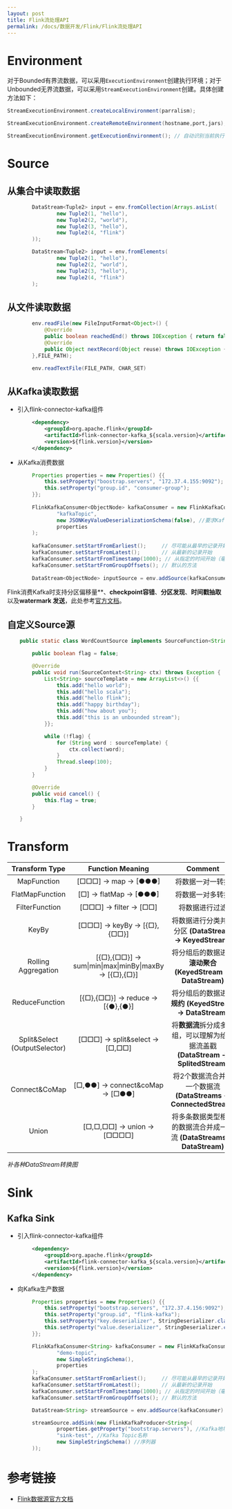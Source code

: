 ```yaml
---
layout: post
title: Flink流处理API
permalink: /docs/数据开发/Flink/Flink流处理API
---
```


# Environment

对于Bounded有界流数据，可以采用`ExecutionEnvironment`创建执行环境；对于Unbounded无界流数据，可以采用`StreamExecutionEnvironment`创建。具体创建方法如下：

```java
StreamExecutionEnvironment.createLocalEnvironment(parralism);
```

```java
StreamExecutionEnvironment.createRemoteEnvironment(hostname,port,jars);
```

```java
StreamExecutionEnvironment.getExecutionEnvironment(); // 自动识别当前执行环境并实例化执行环境对象【推荐】
```

# Source

## 从集合中读取数据

```java
        DataStream<Tuple2> input = env.fromCollection(Arrays.asList(
                new Tuple2(1, "hello"),
                new Tuple2(2, "world"),
                new Tuple2(3, "hello"),
                new Tuple2(4, "flink")
        ));
```

```java
        DataStream<Tuple2> input = env.fromElements(
                new Tuple2(1, "hello"),
                new Tuple2(2, "world"),
                new Tuple2(3, "hello"),
                new Tuple2(4, "flink")
        );
```

## 从文件读取数据

```java
        env.readFile(new FileInputFormat<Object>() {
            @Override
            public boolean reachedEnd() throws IOException { return false; }
            @Override
            public Object nextRecord(Object reuse) throws IOException { return null; }
        },FILE_PATH);
```

```java
        env.readTextFile(FILE_PATH, CHAR_SET)
```

## 从Kafka读取数据

- 引入flink-connector-kafka组件

```xml
        <dependency>
            <groupId>org.apache.flink</groupId>
            <artifactId>flink-connector-kafka_${scala.version}</artifactId>
            <version>${flink.version}</version>
        </dependency>
```

- 从Kafka消费数据

```java
        Properties properties = new Properties() {{
            this.setProperty("boostrap.servers", "172.37.4.155:9092");
            this.setProperty("group.id", "consumer-group");
        }};
        
        FlinkKafkaConsumer<ObjectNode> kafkaConsumer = new FlinkKafkaConsumer<>(
                "kafkaTopic",
                new JSONKeyValueDeserializationSchema(false), //要求Kafka中的数据已经序列化为比特数组
                properties
        );
        
        kafkaConsumer.setStartFromEarliest();     // 尽可能从最早的记录开始
        kafkaConsumer.setStartFromLatest();       // 从最新的记录开始
        kafkaConsumer.setStartFromTimestamp(1000); // 从指定的时间开始（毫秒）
        kafkaConsumer.setStartFromGroupOffsets(); // 默认的方法
        
        DataStream<ObjectNode> inputSource = env.addSource(kafkaConsumer);
```

Flink消费Kafka时支持分区偏移量**、**checkpoint容错**、**分区发现**、**时间戳抽取**以及**watermark 发送**，此处参考[官方文档](https://ci.apache.org/projects/flink/flink-docs-release-1.13/docs/connectors/datastream/kafka/#kafka-consumers-start-position-configuration)。

## 自定义Source源

```java
    public static class WordCountSource implements SourceFunction<String> {

        public boolean flag = false;

        @Override
        public void run(SourceContext<String> ctx) throws Exception {
            List<String> sourceTemplate = new ArrayList<>() {{
                this.add("hello world");
                this.add("hello scala");
                this.add("hello flink");
                this.add("happy birthday");
                this.add("how about you");
                this.add("this is an unbounded stream");
            }};

            while (!flag) {
                for (String word : sourceTemplate) {
                    ctx.collect(word);
                }
                Thread.sleep(100);
            }
        }

        @Override
        public void cancel() {
            this.flag = true;
        }

    }
```



# Transform

|        Transform Type         |                   Function Meaning                   |                           Comment                            |
| :---------------------------: | :--------------------------------------------------: | :----------------------------------------------------------: |
|          MapFunction          |                 [□□□] → map → [●●●]                  |                       将数据一对一转换                       |
|        FlatMapFunction        |                [□] → flatMap → [●●●]                 |                       将数据一对多转换                       |
|        FilterFunction         |                [□□□] → filter → [□□]                 |                        将数据进行过滤                        |
|             KeyBy             |              [□□□] → keyBy → [{□},{□□}]              |    将数据进行分类并重分区 **(DataStream → KeyedStream)**     |
|      Rolling Aggregation      | [{□},{□□}] → sum\|min\|max\|minBy\|maxBy → [{□},{□}] | 将分组后的数据进行**滚动聚合** **(KeyedStream → DataStream)** |
|        ReduceFunction         |           [{□},{□□}] → reduce → [{●},{●}]            |  将分组后的数据进行**规约** **(KeyedStream → DataStream)**   |
| Split&Select (OutputSelector) |            [□□□] → split&select  → [□,□□]            | 将**数据流**拆分成多个组，可以理解为给数据流盖戳 **(DataStream → SplitedStream)** |
|         Connect&CoMap         |            [□,●●] → connect&coMap → [□●●]            | 将2个数据流合并到一个数据流 **(DataStreams → ConnectedStream)** |
|             Union             |              [□,□,□□] → union → [□□□□]               | 将多条数据类型相同的数据流合并成一条流 **(DataStreams → DataStream)** |

*补各种DataStream转换图*



# Sink

## Kafka Sink

- 引入flink-connector-kafka组件

```xml
        <dependency>
            <groupId>org.apache.flink</groupId>
            <artifactId>flink-connector-kafka_${scala.version}</artifactId>
            <version>${flink.version}</version>
        </dependency>
```

- 向Kafka生产数据

```java
        Properties properties = new Properties() {{
            this.setProperty("bootstrap.servers", "172.37.4.156:9092");
            this.setProperty("group.id", "flink-kafka");
            this.setProperty("key.deserializer", StringDeserializer.class.toString());
            this.setProperty("value.deserializer", StringDeserializer.class.toString());
        }};

        FlinkKafkaConsumer<String> kafkaConsumer = new FlinkKafkaConsumer<>(
                "demo-topic",
                new SimpleStringSchema(),
                properties
        );
        kafkaConsumer.setStartFromEarliest();     // 尽可能从最早的记录开始
        kafkaConsumer.setStartFromLatest();       // 从最新的记录开始
        kafkaConsumer.setStartFromTimestamp(1000); // 从指定的时间开始（毫秒）
        kafkaConsumer.setStartFromGroupOffsets(); // 默认的方法

        DataStream<String> streamSource = env.addSource(kafkaConsumer).shuffle();

        streamSource.addSink(new FlinkKafkaProducer<String>(
                properties.getProperty("bootstrap.servers"), //Kafka地址
                "sink-test", //Kafka Topic名称
                new SimpleStringSchema() //序列器
        ));
```



# 参考链接

- [Flink数据源官方文档](https://ci.apache.org/projects/flink/flink-docs-release-1.13/zh/docs/connectors/datastream/overview/)

